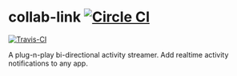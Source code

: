 # collab-link [![Circle CI](https://circleci.com/gh/ericelliott/collab-link/tree/master.svg?style=svg)](https://circleci.com/gh/ericelliott/collab-link/tree/master)
[![Travis-CI](https://travis-ci.org/ericelliott/collab-link.svg)](https://travis-ci.org/ericelliott/collab-link)

A plug-n-play bi-directional activity streamer. Add realtime activity notifications to any app.
